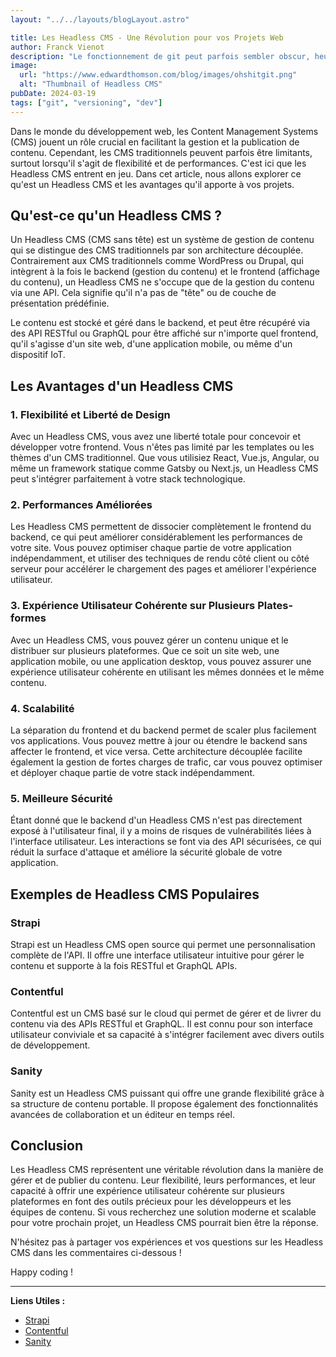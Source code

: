 ```yaml
---
layout: "../../layouts/blogLayout.astro"

title: Les Headless CMS - Une Révolution pour vos Projets Web
author: Franck Vienot
description: "Le fonctionnement de git peut parfois sembler obscur, heureusement il y a des outils pour nous aider..."
image:
  url: "https://www.edwardthomson.com/blog/images/ohshitgit.png"
  alt: "Thumbnail of Headless CMS"
pubDate: 2024-03-19
tags: ["git", "versioning", "dev"]
---
```


Dans le monde du développement web, les Content Management Systems (CMS) jouent un rôle crucial en facilitant la gestion et la publication de contenu. Cependant, les CMS traditionnels peuvent parfois être limitants, surtout lorsqu'il s'agit de flexibilité et de performances. C'est ici que les Headless CMS entrent en jeu. Dans cet article, nous allons explorer ce qu'est un Headless CMS et les avantages qu'il apporte à vos projets.

## Qu'est-ce qu'un Headless CMS ?

Un Headless CMS (CMS sans tête) est un système de gestion de contenu qui se distingue des CMS traditionnels par son architecture découplée. Contrairement aux CMS traditionnels comme WordPress ou Drupal, qui intègrent à la fois le backend (gestion du contenu) et le frontend (affichage du contenu), un Headless CMS ne s'occupe que de la gestion du contenu via une API. Cela signifie qu'il n'a pas de "tête" ou de couche de présentation prédéfinie.

Le contenu est stocké et géré dans le backend, et peut être récupéré via des API RESTful ou GraphQL pour être affiché sur n'importe quel frontend, qu'il s'agisse d'un site web, d'une application mobile, ou même d'un dispositif IoT.

## Les Avantages d'un Headless CMS

### 1. Flexibilité et Liberté de Design

Avec un Headless CMS, vous avez une liberté totale pour concevoir et développer votre frontend. Vous n'êtes pas limité par les templates ou les thèmes d'un CMS traditionnel. Que vous utilisiez React, Vue.js, Angular, ou même un framework statique comme Gatsby ou Next.js, un Headless CMS peut s'intégrer parfaitement à votre stack technologique.

### 2. Performances Améliorées

Les Headless CMS permettent de dissocier complètement le frontend du backend, ce qui peut améliorer considérablement les performances de votre site. Vous pouvez optimiser chaque partie de votre application indépendamment, et utiliser des techniques de rendu côté client ou côté serveur pour accélérer le chargement des pages et améliorer l'expérience utilisateur.

### 3. Expérience Utilisateur Cohérente sur Plusieurs Plates-formes

Avec un Headless CMS, vous pouvez gérer un contenu unique et le distribuer sur plusieurs plateformes. Que ce soit un site web, une application mobile, ou une application desktop, vous pouvez assurer une expérience utilisateur cohérente en utilisant les mêmes données et le même contenu.

### 4. Scalabilité

La séparation du frontend et du backend permet de scaler plus facilement vos applications. Vous pouvez mettre à jour ou étendre le backend sans affecter le frontend, et vice versa. Cette architecture découplée facilite également la gestion de fortes charges de trafic, car vous pouvez optimiser et déployer chaque partie de votre stack indépendamment.

### 5. Meilleure Sécurité

Étant donné que le backend d'un Headless CMS n'est pas directement exposé à l'utilisateur final, il y a moins de risques de vulnérabilités liées à l'interface utilisateur. Les interactions se font via des API sécurisées, ce qui réduit la surface d'attaque et améliore la sécurité globale de votre application.

## Exemples de Headless CMS Populaires

### Strapi

Strapi est un Headless CMS open source qui permet une personnalisation complète de l'API. Il offre une interface utilisateur intuitive pour gérer le contenu et supporte à la fois RESTful et GraphQL APIs.

### Contentful

Contentful est un CMS basé sur le cloud qui permet de gérer et de livrer du contenu via des APIs RESTful et GraphQL. Il est connu pour son interface utilisateur conviviale et sa capacité à s'intégrer facilement avec divers outils de développement.

### Sanity

Sanity est un Headless CMS puissant qui offre une grande flexibilité grâce à sa structure de contenu portable. Il propose également des fonctionnalités avancées de collaboration et un éditeur en temps réel.

## Conclusion

Les Headless CMS représentent une véritable révolution dans la manière de gérer et de publier du contenu. Leur flexibilité, leurs performances, et leur capacité à offrir une expérience utilisateur cohérente sur plusieurs plateformes en font des outils précieux pour les développeurs et les équipes de contenu. Si vous recherchez une solution moderne et scalable pour votre prochain projet, un Headless CMS pourrait bien être la réponse.

N'hésitez pas à partager vos expériences et vos questions sur les Headless CMS dans les commentaires ci-dessous !

Happy coding !

---

**Liens Utiles :**

- [Strapi](https://strapi.io/)
- [Contentful](https://www.contentful.com/)
- [Sanity](https://www.sanity.io/)

